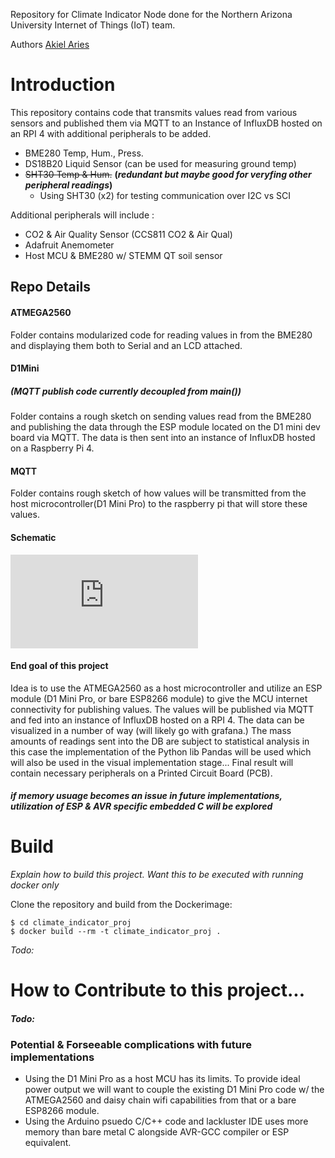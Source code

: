 Repository for Climate Indicator Node done for the Northern Arizona University Internet of Things (IoT) team.

Authors
[Akiel Aries](https://www.github.com/aba275)


# Introduction
This repository contains code that transmits values read
from various sensors and published them via MQTT to an Instance of
InfluxDB hosted on an RPI 4 with additional peripherals to be added.

- BME280 Temp, Hum., Press.
- DS18B20 Liquid Sensor     (can be used for measuring ground temp)
- ~~SHT30 Temp & Hum.~~     **(*redundant but maybe good for veryfing other peripheral readings*)**
    - Using SHT30 (x2) for testing communication over I2C vs SCI

Additional peripherals will include :

- CO2 & Air Quality Sensor (CCS811 CO2 & Air Qual)
- Adafruit Anemometer 
- Host MCU & BME280 w/ STEMM QT soil sensor

## Repo Details
#### ATMEGA2560
Folder contains modularized code for reading values in
from the BME280 and displaying them both to Serial and
an LCD attached.

#### D1Mini
##### *(MQTT publish code currently decoupled from main())*
Folder contains a rough sketch on sending values read
from the BME280 and publishing the data through the ESP
module located on the D1 mini dev board via MQTT. The
data is then sent into an instance of InfluxDB hosted on
a Raspberry Pi 4.

#### MQTT
Folder contains rough sketch of how values will be
transmitted from the host microcontroller(D1 Mini Pro)
to the raspberry pi that will store these values.


#### Schematic 
![CIP_schematic_v2](https://github.com/NAU-IoT/CIP_prod/blob/main/img/CIP_perfboard_schem.pdf)


#### End goal of this project
Idea is to use the ATMEGA2560 as a host microcontroller
and utilize an ESP module (D1 Mini Pro, or bare ESP8266
module) to give the MCU internet connectivity for publishing
values. The values will be published via MQTT and fed into
an instance of InfluxDB hosted on a RPI 4. The data can
be visualized in a number of way (will likely go with
grafana.) The mass amounts of readings sent into the DB
are subject to statistical analysis in this case the
implementation of the Python lib Pandas will be used which
will also be used in the visual implementation stage...
Final result will contain necessary peripherals on a
Printed Circuit Board (PCB).
##### ***if memory usuage becomes an issue in future implementations, utilization of ESP & AVR specific embedded C will be explored***

# Build
*Explain how to build this project. Want this to be
executed with running docker only*

Clone the repository and build from the Dockerimage:

    $ cd climate_indicator_proj
    $ docker build --rm -t climate_indicator_proj .
*Todo:*


# How to Contribute to this project...
#### *Todo:*

### Potential & Forseeable complications with future implementations
- Using the D1 Mini Pro as a host MCU has its limits. To provide ideal
power output we will want to couple the existing D1 Mini Pro code w/
the ATMEGA2560 and daisy chain wifi capabilities from that or a bare
ESP8266 module.
- Using the Arduino psuedo C/C++ code and lackluster IDE uses more memory
than bare metal C alongside AVR-GCC compiler or ESP equivalent.


